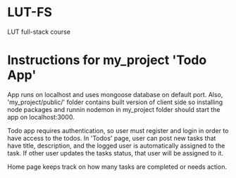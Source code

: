 # LUT-FS
LUT full-stack course

# Instructions for my_project 'Todo App'
App runs on localhost and uses mongoose database on default port. Also, 'my_project/public/' folder contains built version of client side so installing node packages and runnin nodemon in my_project folder should start the app on localhost:3000.

Todo app requires authentication, so user must register and login in order to have access to the todos. In 'Todos' page, user can post new tasks that have title, description, and the logged user is automatically assigned to the task. If other user updates the tasks status, that user will be assigned to it. 

Home page keeps track on how many tasks are completed or needs action.